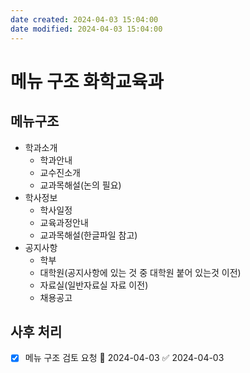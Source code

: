 ```yaml
---
date created: 2024-04-03 15:04:00
date modified: 2024-04-03 15:04:00
---
```

# 메뉴 구조 화학교육과
## 메뉴구조
- 학과소개
	- 학과안내
	- 교수진소개
	- 교과목해설(논의 필요)
- 학사정보
	- 학사일정
	- 교육과정안내
	- 교과목해설(한글파일 참고)
- 공지사항
	- 학부
	- 대학원(공지사항에 있는 것 중 대학원 붙어 있는것 이전)
	- 자료실(일반자료실 자료 이전)
	- 채용공고

## 사후 처리
- [x] 메뉴 구조 검토 요청 📅 2024-04-03 ✅ 2024-04-03